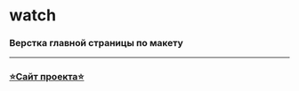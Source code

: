 # watch
### Верстка главной страницы по макету
---
### [⭐️Сайт проекта⭐️](https://edmosha.github.io/beauty)

